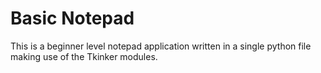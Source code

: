 # Basic Notepad

This is a beginner level notepad application written in a single python file making use of the Tkinker modules.
